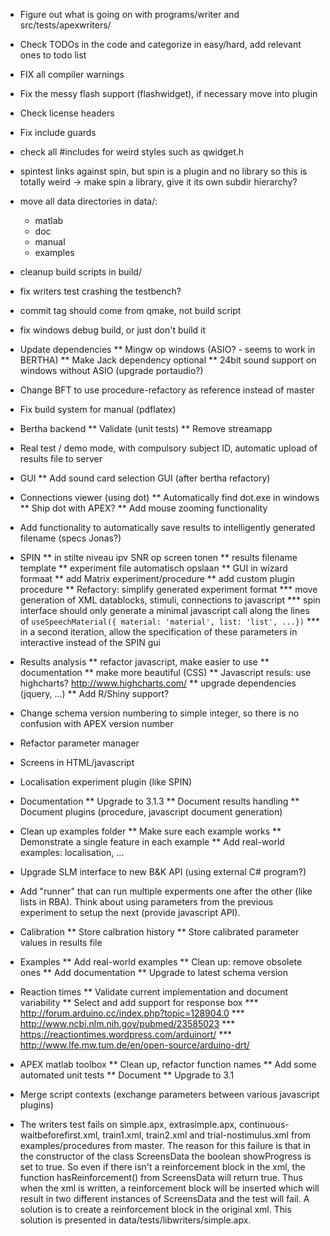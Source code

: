 * Figure out what is going on with programs/writer and src/tests/apexwriters/
* Check TODOs in the code and categorize in easy/hard, add relevant ones to todo list
* FIX all compiler warnings

* Fix the messy flash support (flashwidget), if necessary move into plugin
* Check license headers
* Fix include guards
* check all #includes for weird styles such as qwidget.h
* spintest links against spin, but spin is a plugin and no library so this is
  totally weird -> make spin a library, give it its own subdir hierarchy?
* move all data directories in data/:
    * matlab
    * doc
    * manual
    * examples
* cleanup build scripts in build/
* fix writers test crashing the testbench?
* commit tag should come from qmake, not build script
* fix windows debug build, or just don't build it

* Update dependencies
** Mingw op windows (ASIO? - seems to work in BERTHA)
** Make Jack dependency optional
** 24bit sound support on windows without ASIO (upgrade portaudio?)

* Change BFT to use procedure-refactory as reference instead of master

* Fix build system for manual (pdflatex)

* Bertha backend
** Validate (unit tests)
** Remove streamapp

* Real test / demo mode, with compulsory subject ID, automatic upload of results file to server

* GUI
** Add sound card selection GUI (after bertha refactory)

* Connections viewer (using dot)
** Automatically find dot.exe in windows
** Ship dot with APEX?
** Add mouse zooming functionality

* Add functionality to automatically save results to intelligently generated filename (specs Jonas?)

* SPIN
** in stilte niveau ipv SNR op screen tonen
** results filename template
** experiment file automatisch opslaan
** GUI in wizard formaat
** add Matrix experiment/procedure
** add custom plugin procedure
** Refactory: simplify generated experiment format
*** move generation of XML datablocks, stimuli, connections to javascript
*** spin interface should only generate a minimal javascript call along the lines
  of `useSpeechMaterial({ material: 'material', list: 'list', ...})`
*** in a second iteration, allow the specification of these parameters in
  interactive instead of the SPIN gui

* Results analysis
** refactor javascript, make easier to use
** documentation
** make more beautiful (CSS)
** Javascript resuls: use highcharts? http://www.highcharts.com/
** upgrade dependencies (jquery, ...)
** Add R/Shiny support?

* Change schema version numbering to simple integer, so there is no confusion with APEX version number

* Refactor parameter manager

* Screens in HTML/javascript

* Localisation experiment plugin (like SPIN)

* Documentation
** Upgrade to 3.1.3
** Document results handling
** Document plugins (procedure, javascript document generation)

* Clean up examples folder
** Make sure each example works
** Demonstrate a single feature in each example
** Add real-world examples: localisation, ...

* Upgrade SLM interface to new B&K API (using external C# program?)

* Add "runner" that can run multiple experments one after the other (like lists in RBA). Think about using parameters from the previous experiment to setup the next (provide javascript API).

* Calibration
** Store calbration history
** Store calibrated parameter values in results file

* Examples
** Add real-world examples
** Clean up: remove obsolete ones
** Add documentation
** Upgrade to latest schema version

- Reaction times
** Validate current implementation and document variability
** Select and add support for response box
*** http://forum.arduino.cc/index.php?topic=128904.0
*** http://www.ncbi.nlm.nih.gov/pubmed/23585023
*** https://reactiontimes.wordpress.com/arduinort/
*** http://www.lfe.mw.tum.de/en/open-source/arduino-drt/

* APEX matlab toolbox
** Clean up, refactor function names
** Add some automated unit tests
** Document
** Upgrade to 3.1

- Merge script contexts (exchange parameters between various javascript plugins)

- The writers test fails on simple.apx, extrasimple.apx, continuous-waitbeforefirst.xml, train1.xml, train2.xml and
trial-nostimulus.xml from examples/procedures from master. The reason for this failure is that in the constructor of the
class ScreensData the boolean showProgress is set to true. So even if there isn't a reinforcement block in the xml, the
function hasReinforcement() from ScreensData will return true. Thus when the xml is written, a reinforcement block will
be inserted which will result in two different instances of ScreensData and the test will fail. A solution is to create
a reinforcement block in the original xml. This solution is presented in data/tests/libwriters/simple.apx.
